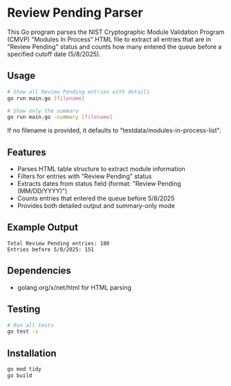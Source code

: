 # Review Pending Parser

This Go program parses the NIST Cryptographic Module Validation Program (CMVP) "Modules In Process" HTML file to extract all entries that are in "Review Pending" status and counts how many entered the queue before a specified cutoff date (5/8/2025).

## Usage

```bash
# Show all Review Pending entries with details
go run main.go [filename]

# Show only the summary
go run main.go -summary [filename]
```

If no filename is provided, it defaults to "testdata/modules-in-process-list".

## Features

- Parses HTML table structure to extract module information
- Filters for entries with "Review Pending" status
- Extracts dates from status field (format: "Review Pending (MM/DD/YYYY)")
- Counts entries that entered the queue before 5/8/2025
- Provides both detailed output and summary-only mode

## Example Output

```
Total Review Pending entries: 180
Entries before 5/8/2025: 151
```

## Dependencies

- golang.org/x/net/html for HTML parsing

## Testing

```bash
# Run all tests
go test -v
```

## Installation

```bash
go mod tidy
go build
```
